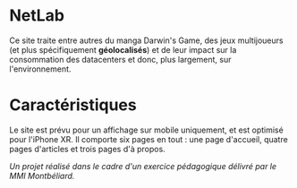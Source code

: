 # NetLab

Ce site traite entre autres du manga Darwin's Game, des jeux multijoueurs (et plus spécifiquement **géolocalisés**) et de leur impact sur la consommation des datacenters et donc, plus largement, sur l'environnement.

# Caractéristiques

Le site est prévu pour un affichage sur mobile uniquement, et est optimisé pour l'iPhone XR. Il comporte six pages en tout : une page d'accueil, quatre pages d'articles et trois pages d'à propos.

*Un projet réalisé dans le cadre d'un exercice pédagogique délivré par le MMI Montbéliard.*